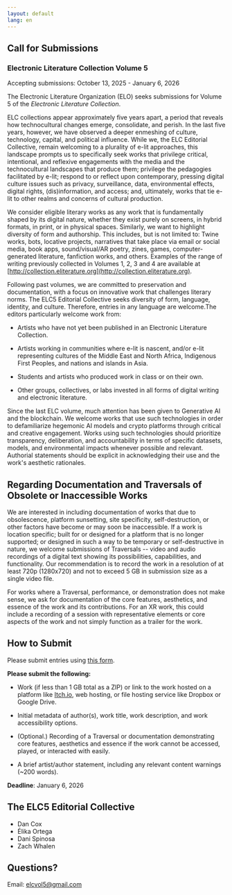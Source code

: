 ```yaml
---
layout: default
lang: en
---
```


## Call for Submissions

### Electronic Literature Collection Volume 5

Accepting submissions: October 13, 2025 - January 6, 2026

The Electronic Literature Organization (ELO) seeks submissions for
Volume 5 of the *Electronic Literature Collection*.

ELC collections appear approximately five years apart, a period that
reveals how technocultural changes emerge, consolidate, and perish. In
the last five years, however, we have observed a deeper enmeshing of
culture, technology, capital, and political influence. While we, the ELC
Editorial Collective, remain welcoming to a plurality of e-lit
approaches, this landscape prompts us to specifically seek works that
privilege critical, intentional, and reflexive engagements with the
media and the technocultural landscapes that produce them; privilege the
pedagogies facilitated by e-lit; respond to or reflect upon
contemporary, pressing digital culture issues such as privacy,
surveillance, data, environmental effects, digital rights,
(dis)information, and access; and, ultimately, works that tie e-lit to
other realms and concerns of cultural production.

We consider eligible literary works as any work that is fundamentally
shaped by its digital nature, whether they exist purely on screens, in
hybrid formats, in print, or in physical spaces. Similarly, we want to
highlight diversity of form and authorship. This includes, but is not
limited to: Twine works, bots, locative projects, narratives that take
place via email or social media, book apps, sound/visual/AR poetry,
zines, games, computer-generated literature, fanfiction works, and
others. Examples of the range of writing previously collected in Volumes
1, 2, 3 and 4 are available at
[http://collection.eliterature.org](http://collection.eliterature.org).

Following past volumes, we are committed to preservation and
documentation, with a focus on innovative work that challenges literary
norms. The ELC5 Editorial Collective seeks diversity of form, language,
identity, and culture. Therefore, entries in any language are
welcome.The editors particularly welcome work from:

- Artists who have not yet been published in an Electronic Literature Collection.

- Artists working in communities where e-lit is nascent, and/or e-lit representing cultures of the Middle East and North Africa, Indigenous First Peoples, and nations and islands in Asia.

- Students and artists who produced work in class or on their own.

- Other groups, collectives, or labs invested in all forms of digital writing and electronic literature.

Since the last ELC volume, much attention has been given to Generative
AI and the blockchain. We welcome works that use such technologies in
order to defamiliarize hegemonic AI models and crypto platforms through
critical and creative engagement. Works using such technologies should
prioritize transparency, deliberation, and accountability in terms of
specific datasets, models, and environmental impacts whenever possible
and relevant. Authorial statements should be explicit in acknowledging
their use and the work's aesthetic rationales.

## Regarding Documentation and Traversals of Obsolete or Inaccessible Works

We are interested in including documentation of works that due to
obsolescence, platform sunsetting, site specificity, self-destruction,
or other factors have become or may soon be inaccessible. If a work is
location specific; built for or designed for a platform that is no
longer supported; or designed in such a way to be temporary or
self-destructive in nature, we welcome submissions of Traversals --
video and audio recordings of a digital text showing its possibilities,
capabilities, and functionality. Our recommendation is to record the
work in a resolution of at least 720p (1280x720) and not to exceed 5 GB
in submission size as a single video file.

For works where a Traversal, performance, or demonstration does not make
sense, we ask for documentation of the core features, aesthetics, and
essence of the work and its contributions. For an XR work, this could
include a recording of a session with representative elements or core
aspects of the work and not simply function as a trailer for the work.

## How to Submit

Please submit entries using [this form](https://forms.gle/Ftir1rj4NBoBBNJJA).

**Please submit the following:**

- Work (if less than 1 GB total as a ZIP) or link to the work hosted on a platform like [Itch.io](http://itch.io), web hosting, or file hosting service like Dropbox or Google Drive.

- Initial metadata of author(s), work title, work description, and work accessibility options.

- (Optional.) Recording of a Traversal or documentation demonstrating core features, aesthetics and essence if the work cannot be accessed, played, or interacted with easily.

- A brief artist/author statement, including any relevant content warnings (\~200 words).

**Deadline**: January 6, 2026

## The ELC5 Editorial Collective

- Dan Cox
- Élika Ortega
- Dani Spinosa
- Zach Whalen

## Questions?

Email: [elcvol5@gmail.com](mailto:elcvol5@gmail.com)
